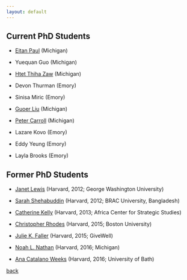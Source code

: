 ```yaml
---
layout: default
---
```


## Current PhD Students

- [Eitan Paul](https://sites.lsa.umich.edu/eitanp/) (Michigan)

- Yuequan Guo (Michigan)

- [Htet Thiha Zaw](https://sites.lsa.umich.edu/htzaw/) (Michigan)

- Devon Thurman (Emory)

- Sinisa Miric (Emory)

- [Guoer Liu](https://lsa.umich.edu/polisci/people/graduate-students/guoerliu.html) (Michigan)

- [Peter Carroll](https://www.peterpcarroll.com/bio) (Michigan)

- Lazare Kovo (Emory)

- Eddy Yeung (Emory)

- Layla Brooks (Emory)


## Former PhD Students

- [Janet Lewis](http://www.janetilewis.com) (Harvard, 2012; George Washington University)

- [Sarah Shehabuddin](https://scholar.harvard.edu/shehabuddin/home) (Harvard, 2012; BRAC University, Bangladesh)

- [Catherine Kelly](https://africacenter.org/experts/dr-catherine-lena-kelly/) (Harvard, 2013; Africa Center for Strategic Studies)

- [Christopher Rhodes](https://www.bu.edu/cgs/profile/christopher-rhodes/) (Harvard, 2015; Boston University)

- [Julie K. Faller](https://www.linkedin.com/in/julie-faller-phd) (Harvard, 2015; GiveWell)

- [Noah L. Nathan](https://sites.lsa.umich.edu/noahnathan/) (Harvard, 2016; Michigan)

- [Ana Catalano Weeks](https://scholar.harvard.edu/anacweeks/home) (Harvard, 2016; University of Bath)


[back](./)
